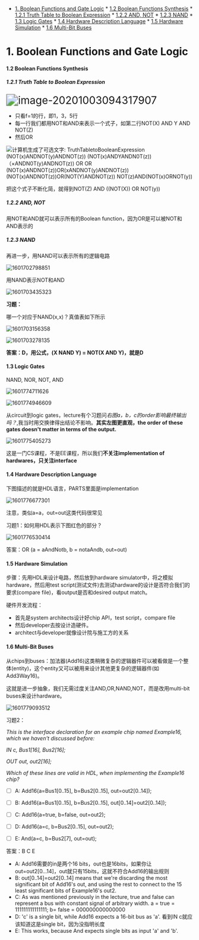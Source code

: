 * [1\. Boolean Functions and Gate Logic](#1-boolean-functions-and-gate-logic)
      * [1\.2 Boolean Functions Synthesis](#12-boolean-functions-synthesis)
        * [1\.2\.1 Truth Table to Boolean Expression](#121-truth-table-to-boolean-expression)
        * [1\.2\.2 AND, NOT](#122-and-not)
        * [1\.2\.3 NAND](#123-nand)
      * [1\.3 Logic Gates](#13-logic-gates)
      * [1\.4 Hardware Description Language](#14-hardware-description-language)
      * [1\.5 Hardware Simulation](#15-hardware-simulation)
      * [1\.6 Multi\-Bit Buses](#16-multi-bit-buses)


# 1. Boolean Functions and Gate Logic

#### 1.2 Boolean Functions Synthesis

##### 1.2.1 Truth Table to Boolean Expression

<img src="https://raw.githubusercontent.com/ZhouMeng1998/computer-science-notes/main/IMG/image-20201003094317907.png" alt="image-20201003094317907" style="zoom:200%;" />

- 只看f=1的行，即1，3，5行
- 每一行我们都用NOT和AND来表示一个式子，如第二行NOT(X) AND Y AND NOT(Z)
- 然后OR

![计算机生成了可选文字: TruthTabletoBooleanExpression (NOT(x)ANDNOT(y)ANDNOT(z)) (NOT(x)ANDYANDN0T(z)) （×ANDN0T(y)ANDNOT(z)) OR OR (NOT(x)ANDNOT(z))OR(xANDNOT(y)ANDNOT(z)) (NOT(x)ANDNOT(z))OR(NOT(Y)ANDNOT(z)) NOT(z)AND(NOT(x)ORNOT(y))](https://raw.githubusercontent.com/ZhouMeng1998/computer-science-notes/main/IMG/202010/03/141901-795663.png)

把这个式子不断化简，就得到NOT(Z) AND ((NOT(X)) OR NOT(y))

##### 1.2.2 AND, NOT

用NOT和AND就可以表示所有的Boolean function，因为OR是可以被NOT和AND表示的

##### 1.2.3 NAND

再进一步，用NAND可以表示所有的逻辑电路



![1601702798851](https://raw.githubusercontent.com/ZhouMeng1998/computer-science-notes/main/IMG/202010/03/132640-519150.png)

用NAND表示NOT和AND

![1601703435323](https://raw.githubusercontent.com/ZhouMeng1998/computer-science-notes/main/IMG/202010/04/110937-705223.png)

**习题：**

哪一个对应于NAND(x,x)？真值表如下所示

![1601703156358](https://raw.githubusercontent.com/ZhouMeng1998/computer-science-notes/main/IMG/202010/03/133237-517953.png)

![1601703278135](https://raw.githubusercontent.com/ZhouMeng1998/computer-science-notes/main/IMG/202010/03/133438-714350.png)

**答案：D，用公式，(X NAND Y) = NOT(X AND Y)，就是D**

#### 1.3 Logic Gates

NAND, NOR, NOT, AND

![1601774711626](https://raw.githubusercontent.com/ZhouMeng1998/computer-science-notes/main/IMG/202010/04/092515-146404.png)

![1601774946609](https://raw.githubusercontent.com/ZhouMeng1998/computer-science-notes/main/IMG/202010/04/092907-451339.png)

从circuit到logic gates，lecture有个习题问*右图a，b，c的order影响最终输出吗？*,我当时用交换律得出结论不影响。**其实左图更直观，the order of these gates doesn't matter in terms of the output.**

![1601775405273](https://raw.githubusercontent.com/ZhouMeng1998/computer-science-notes/main/IMG/202010/04/093646-181317.png)

这是一门CS课程，不是EE课程，所以我们**不关注implementation of hardwares，只关注interface**

#### 1.4 Hardware Description Language

下图描述的就是HDL语言，PARTS里面是implementation

![1601776677301](https://raw.githubusercontent.com/ZhouMeng1998/computer-science-notes/main/IMG/202010/04/095758-60575.png)

注意，类似a=a，out=out这类代码很常见

习题1：如何用HDL表示下图红色的部分？

![1601776530414](https://raw.githubusercontent.com/ZhouMeng1998/computer-science-notes/main/IMG/202010/04/095531-270538.png)

答案：OR (a = aAndNotb, b = notaAndb, out=out)

#### 1.5 Hardware Simulation

步骤：先用HDL来设计电路，然后放到hardware simulator中，将之模拟hardware，然后用test script(测试文件)去测试hardware的设计是否符合我们的要求(compare file)，看output是否和desired output match。

硬件开发流程：

- 首先是system architects设计好chip API，test script，compare file
- 然后developer去按设计造硬件。
- architect与developer就像设计院与施工方的关系

#### 1.6 Multi-Bit Buses

从chips到buses：加法器(Add16)这类稍微复杂的逻辑器件可以被看做是一个整体(entity)，这个entity又可以被用来设计其他更复杂的逻辑器件(如Add3Way16)。

这就是进一步抽象，我们无需过度关注AND,OR,NAND,NOT，而是改用multi-bit buses来设计hardware。

![1601779093512](https://raw.githubusercontent.com/ZhouMeng1998/computer-science-notes/main/IMG/202010/04/103817-892120.png)

习题2：

*This is the interface declaration for an example chip named Example16, which we haven't discussed before:*

*IN c, Bus1[16], Bus2[16];*

*OUT out, out2[16];*

*Which of these lines are valid in HDL, when implementing the Example16 chip?*

- [ ] A: Add16(a=Bus1[0..15], b=Bus2[0..15], out=out2[0..14]);
- [ ] B: Add16(a=Bus1[0..15], b=Bus2[0..15], out[0..14]=out2[0..14]);
- [ ] C: Add16(a=true, b=false, out=out2);
- [ ] D: Add16(a=c, b=Bus2[0..15], out=out2);
- [ ] E: And(a=c, b=Bus2[7], out=out);



答案：B C E

- A: Add16需要的in是两个16 bits，out也是16bits，如果你让out=out2[0...14]，out就只有15bits，这就不符合Add16的输出规则
- B: out[0..14]=out2[0..14] means that we're discarding the most significant bit of Add16's out, and using the rest to connect to the 15 least significant bits of Example16's out2.
- C: As was mentioned previously in the lecture, true and false can represent a bus with constant signal of arbitrary width. a = true = 111111111111111; b= false = 000000000000000
- D: 'c' is a single bit, while Add16 expects a 16-bit bus as 'a'. 看到IN c就应该知道这是single bit，因为没指明长度
- E: This works, because And expects single bits as input 'a' and 'b'.


